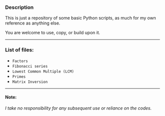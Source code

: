 ### Description

This is just a repository of some basic Python scripts, as much for my own reference as anything else.

You are welcome to use, copy, or build upon it.

---
### List of files:
* `Factors`
* `Fibonacci series`
* `Lowest Common Multiple (LCM)`
* `Primes`
* `Matrix Inversion`

---
#### Note:
_I take no responsibility for any subsequent use or reliance on the codes._
